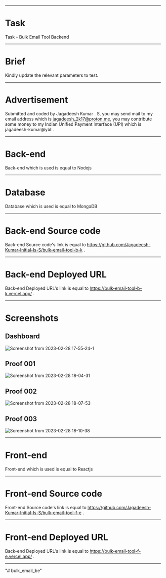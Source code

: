 <hr/>

# Task

Task - Bulk Email Tool Backend

<hr/>

# Brief

Kindly update the relevant parameters to test.

<hr/>

# Advertisement

Submitted and coded by Jagadeesh Kumar . S, you may send mail to my email address which is jagadeesh_2k17@proton.me, you may contribute some money to my Indian Unified Payment Interface (UPI) which is jagadeesh-kumar@ybl .

<hr/>

# Back-end

Back-end which is used is equal to Nodejs

<hr/>

# Database

Database which is used is equal to MongoDB

<hr/>

# Back-end Source code

Back-end Source code's link is equal to https://github.com/Jagadeesh-Kumar-Initial-Is-S/bulk-email-tool-b-k .

<hr/>

# Back-end Deployed URL

Back-end Deployed URL's link is equal to https://bulk-email-tool-b-k.vercel.app/ .

<hr/>

# Screenshots

## Dashboard

![Screenshot from 2023-02-28 17-55-24-1](https://user-images.githubusercontent.com/115778774/221854829-c2297b4e-018f-4cc8-bc4e-e37d9b894b87.png)

## Proof 001

![Screenshot from 2023-02-28 18-04-31](https://user-images.githubusercontent.com/115778774/221855970-8432b598-0de1-45ed-a9c2-c080db4f3462.png)

## Proof 002

![Screenshot from 2023-02-28 18-07-53](https://user-images.githubusercontent.com/115778774/221856511-0939cb47-be5d-49d4-b93b-82ffb4c76b5a.png)

## Proof 003

![Screenshot from 2023-02-28 18-10-38](https://user-images.githubusercontent.com/115778774/221857005-e74f9d1c-9b2e-499e-8aec-ced4c314f750.png)
  
<hr/>

# Front-end

Front-end which is used is equal to Reactjs

<hr/>

# Front-end Source code

Front-end Source code's link is equal to https://github.com/Jagadeesh-Kumar-Initial-Is-S/bulk-email-tool-f-e .

<hr/>

# Front-end Deployed URL

Back-end Deployed URL's link is equal to https://bulk-email-tool-f-e.vercel.app/ .

<hr/>
"# bulk_email_be" 
